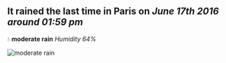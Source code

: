 ## It rained the last time in Paris on *June 17th 2016 around 01:59 pm*
💧  **moderate rain** *Humidity 64%*

![moderate rain](http://openweathermap.org/img/w/10d.png)
